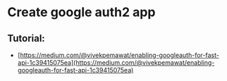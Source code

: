 # Create google auth2 app

## Tutorial:
* [https://medium.com/@vivekpemawat/enabling-googleauth-for-fast-api-1c39415075ea](https://medium.com/@vivekpemawat/enabling-googleauth-for-fast-api-1c39415075ea)
